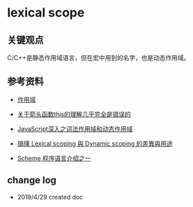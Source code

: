 # lexical scope

## 关键观点

C/C++是静态作用域语言，但在宏中用到的名字，也是动态作用域。


## 参考资料

- [作用域](https://zh.wikipedia.org/wiki/%E4%BD%9C%E7%94%A8%E5%9F%9F)

- [关于箭头函数this的理解几乎完全是错误的](https://github.com/ruanyf/es6tutorial/issues/150)

- [JavaScript深入之词法作用域和动态作用域](https://github.com/mqyqingfeng/Blog/issues/3)

- [搞懂 Lexical scoping 與 Dynamic scoping 的差異與用途](http://kuanyui.github.io/2016/02/24/dynamic-scoping-and-lexical-scoping/)

- [Scheme 程序语言介绍之一](https://www.ibm.com/developerworks/cn/linux/l-scheme/part2/)

## change log

- 2019/4/29 created doc
